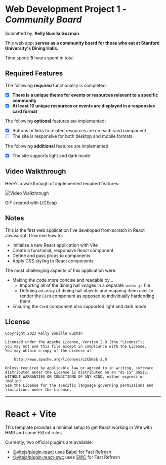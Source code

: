 # Web Development Project 1 - *Community Board*

Submitted by: **Kelly Bonilla Guzmán**

This web app: **serves as a community board for those who eat at Stanford University's Dining Halls.**

Time spent: **5** hours spent in total

## Required Features

The following **required** functionality is completed:

- [X] **There is a unique theme for events or resources relevant to a specific community**
- [X] **At least 10 unique resources or events are displayed in a responsive card format**

The following **optional** features are implemented:

- [X] Buttons or links to related resources are on each card component
- [ ] The site is responsive for both desktop and mobile formats

The following **additional** features are implemented:

* [X] The site supports light and dark mode

## Video Walkthrough

Here's a walkthrough of implemented required features:

<img src='project-1-walkthrough' title='Video Walkthrough' width='' alt='Video Walkthrough' />

<!-- Replace this with whatever GIF tool you used! -->
GIF created with LICEcap
<!-- Recommended tools:
[Kap](https://getkap.co/) for macOS
[ScreenToGif](https://www.screentogif.com/) for Windows
[peek](https://github.com/phw/peek) for Linux. -->

## Notes

This is the first web application I've developed from scratch in React Javascript. I learned how to:
- Initialize a new React application with Vite
- Create a functional, responsive React component
- Define and pass props to components
- Apply CSS styling to React components
  
The most challenging aspects of this application were:
- Making the code more concise and readable by...
  - Importing all of the dining hall images in a separate `index.js` file
  - Defining an array of dining hall objects and mapping them over to render the `Card` component as opposed to individually hardcoding them
- Ensuring the `Card` component also supported light and dark mode

## License

    Copyright 2023 Kelly Bonilla Guzmán

    Licensed under the Apache License, Version 2.0 (the "License");
    you may not use this file except in compliance with the License.
    You may obtain a copy of the License at

        http://www.apache.org/licenses/LICENSE-2.0

    Unless required by applicable law or agreed to in writing, software
    distributed under the License is distributed on an "AS IS" BASIS,
    WITHOUT WARRANTIES OR CONDITIONS OF ANY KIND, either express or implied.
    See the License for the specific language governing permissions and
    limitations under the License.

---

# React + Vite

This template provides a minimal setup to get React working in Vite with HMR and some ESLint rules.

Currently, two official plugins are available:

- [@vitejs/plugin-react](https://github.com/vitejs/vite-plugin-react/blob/main/packages/plugin-react/README.md) uses [Babel](https://babeljs.io/) for Fast Refresh
- [@vitejs/plugin-react-swc](https://github.com/vitejs/vite-plugin-react-swc) uses [SWC](https://swc.rs/) for Fast Refresh
